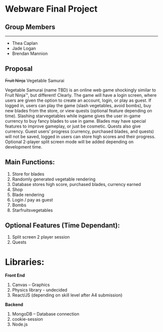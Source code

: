 # Webware Final Project

## Group Members
---
* Thea Caplan
* Jade Logan
* Brendan Mannion 

## Proposal
~~Fruit Ninja~~ Vegetable Samurai


Vegetable Samurai (name TBD) is an online web game shockingly similar to Fruit Ninja™, but different! Clearly. The game will have a login screen, where users are given the option to create an account, login, or play as guest. If logged in, users can play the game (slash vegetables, avoid bombs), buy new blades from the store, or view quests (optional feature depending on time). Slashing starvegetables while ingame gives the user in-game currency to buy fancy blades to use in game. Blades may have special features to improve gameplay, or just be cosmetic. Quests also give currency. Guest users’ progress (currency, purchased blades, and quests) will not be saved, logged in users can store high scores and their progress. Optional 2-player split screen mode will be added depending on development time. 

## Main Functions: 
1. Store for blades 
2. Randomly generated vegetable rendering 
3. Database stores high score, purchased blades, currency earned 
4. Shop 
5. Blade rendering 
6. Login / pay as guest 
7. Bombs 
8. Starfruitsvegetables 

## Optional Features (Time Dependant): 
1. Split screen 2 player session 
2. Quests 

 

# Libraries: 

**Front End**
1. Canvas – Graphics 
2. Physics library - undecided 
3. React/JS (depending on skill level after A4 submission) 

**Backend**
1. MongoDB – Database connection 
2. cookie-session 
3. Node.js 

	 